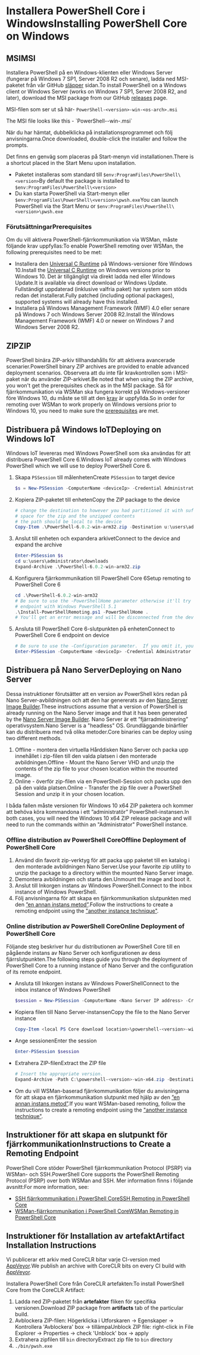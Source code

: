 # <a name="installing-powershell-core-on-windows"></a><span data-ttu-id="1a111-101">Installera PowerShell Core i Windows</span><span class="sxs-lookup"><span data-stu-id="1a111-101">Installing PowerShell Core on Windows</span></span>

## <a name="msi"></a><span data-ttu-id="1a111-102">MSI</span><span class="sxs-lookup"><span data-stu-id="1a111-102">MSI</span></span>

<span data-ttu-id="1a111-103">Installera PowerShell på en Windows-klienten eller Windows Server (fungerar på Windows 7 SP1, Server 2008 R2 och senare), ladda ned MSI-paketet från vår GitHub [släpper][] sidan.</span><span class="sxs-lookup"><span data-stu-id="1a111-103">To install PowerShell on a Windows client or Windows Server (works on Windows 7 SP1, Server 2008 R2, and later), download the MSI package from our GitHub [releases][] page.</span></span>

<span data-ttu-id="1a111-104">MSI-filen som ser ut så här- `PowerShell-<version>-win-<os-arch>.msi`
<!-- TODO: should be updated to point to the Download Center as well --></span><span class="sxs-lookup"><span data-stu-id="1a111-104">The MSI file looks like this - `PowerShell-<version>-win-<os-arch>.msi`
<!-- TODO: should be updated to point to the Download Center as well --></span></span>

<span data-ttu-id="1a111-105">När du har hämtat, dubbelklicka på installationsprogrammet och följ anvisningarna.</span><span class="sxs-lookup"><span data-stu-id="1a111-105">Once downloaded, double-click the installer and follow the prompts.</span></span>

<span data-ttu-id="1a111-106">Det finns en genväg som placeras på Start-menyn vid installationen.</span><span class="sxs-lookup"><span data-stu-id="1a111-106">There is a shortcut placed in the Start Menu upon installation.</span></span>

- <span data-ttu-id="1a111-107">Paketet installeras som standard till `$env:ProgramFiles\PowerShell\<version>`</span><span class="sxs-lookup"><span data-stu-id="1a111-107">By default the package is installed to `$env:ProgramFiles\PowerShell\<version>`</span></span>
- <span data-ttu-id="1a111-108">Du kan starta PowerShell via Start-menyn eller `$env:ProgramFiles\PowerShell\<version>\pwsh.exe`</span><span class="sxs-lookup"><span data-stu-id="1a111-108">You can launch PowerShell via the Start Menu or `$env:ProgramFiles\PowerShell\<version>\pwsh.exe`</span></span>

### <a name="prerequisites"></a><span data-ttu-id="1a111-109">Förutsättningar</span><span class="sxs-lookup"><span data-stu-id="1a111-109">Prerequisites</span></span>

<span data-ttu-id="1a111-110">Om du vill aktivera PowerShell-fjärrkommunikation via WSMan, måste följande krav uppfyllas:</span><span class="sxs-lookup"><span data-stu-id="1a111-110">To enable PowerShell remoting over WSMan, the following prerequisites need to be met:</span></span>

- <span data-ttu-id="1a111-111">Installera den [Universal C Runtime](https://www.microsoft.com/download/details.aspx?id=50410) på Windows-versioner före Windows 10.</span><span class="sxs-lookup"><span data-stu-id="1a111-111">Install the [Universal C Runtime](https://www.microsoft.com/download/details.aspx?id=50410) on Windows versions prior to Windows 10.</span></span>
  <span data-ttu-id="1a111-112">Det är tillgängligt via direkt ladda ned eller Windows Update.</span><span class="sxs-lookup"><span data-stu-id="1a111-112">It is available via direct download or Windows Update.</span></span>
  <span data-ttu-id="1a111-113">Fullständigt uppdaterad (inklusive valfria paket) har system som stöds redan det installerat.</span><span class="sxs-lookup"><span data-stu-id="1a111-113">Fully patched (including optional packages), supported systems will already have this installed.</span></span>
- <span data-ttu-id="1a111-114">Installera på Windows Management Framework (WMF) 4.0 eller senare på Windows 7 och Windows Server 2008 R2.</span><span class="sxs-lookup"><span data-stu-id="1a111-114">Install the Windows Management Framework (WMF) 4.0 or newer on Windows 7 and Windows Server 2008 R2.</span></span>

## <a name="zip"></a><span data-ttu-id="1a111-115">ZIP</span><span class="sxs-lookup"><span data-stu-id="1a111-115">ZIP</span></span>

<span data-ttu-id="1a111-116">PowerShell binära ZIP-arkiv tillhandahålls för att aktivera avancerade scenarier.</span><span class="sxs-lookup"><span data-stu-id="1a111-116">PowerShell binary ZIP archives are provided to enable advanced deployment scenarios.</span></span>
<span data-ttu-id="1a111-117">Observera att du inte får kravkontrollen som i MSI-paket när du använder ZIP-arkivet.</span><span class="sxs-lookup"><span data-stu-id="1a111-117">Be noted that when using the ZIP archive, you won't get the prerequisites check as in the MSI package.</span></span>
<span data-ttu-id="1a111-118">Så för fjärrkommunikation via WSMan ska fungera korrekt på Windows-versioner före Windows 10, du måste se till att den [krav](#prerequisites) är uppfyllda.</span><span class="sxs-lookup"><span data-stu-id="1a111-118">So in order for remoting over WSMan to work properly on Windows versions prior to Windows 10, you need to make sure the [prerequisites](#prerequisites) are met.</span></span>

## <a name="deploying-on-windows-iot"></a><span data-ttu-id="1a111-119">Distribuera på Windows IoT</span><span class="sxs-lookup"><span data-stu-id="1a111-119">Deploying on Windows IoT</span></span>

<span data-ttu-id="1a111-120">Windows IoT levereras med Windows PowerShell som ska användas för att distribuera PowerShell Core 6.</span><span class="sxs-lookup"><span data-stu-id="1a111-120">Windows IoT already comes with Windows PowerShell which we will use to deploy PowerShell Core 6.</span></span>

1. <span data-ttu-id="1a111-121">Skapa `PSSession` till målenheten</span><span class="sxs-lookup"><span data-stu-id="1a111-121">Create `PSSession` to target device</span></span>

   ```powershell
   $s = New-PSSession -ComputerName <deviceIp> -Credential Administrator
   ```

2. <span data-ttu-id="1a111-122">Kopiera ZIP-paketet till enheten</span><span class="sxs-lookup"><span data-stu-id="1a111-122">Copy the ZIP package to the device</span></span>

   ```powershell
   # change the destination to however you had partitioned it with sufficient
   # space for the zip and the unzipped contents
   # the path should be local to the device
   Copy-Item .\PowerShell-6.0.2-win-arm32.zip -Destination u:\users\administrator\Downloads -ToSession $s
   ```

3. <span data-ttu-id="1a111-123">Anslut till enheten och expandera arkivet</span><span class="sxs-lookup"><span data-stu-id="1a111-123">Connect to the device and expand the archive</span></span>

   ```powershell
   Enter-PSSession $s
   cd u:\users\administrator\downloads
   Expand-Archive .\PowerShell-6.0.2-win-arm32.zip
   ```

4. <span data-ttu-id="1a111-124">Konfigurera fjärrkommunikation till PowerShell Core 6</span><span class="sxs-lookup"><span data-stu-id="1a111-124">Setup remoting to PowerShell Core 6</span></span>

   ```powershell
   cd .\PowerShell-6.0.2-win-arm32
   # Be sure to use the -PowerShellHome parameter otherwise it'll try to create a new
   # endpoint with Windows PowerShell 5.1
   .\Install-PowerShellRemoting.ps1 -PowerShellHome .
   # You'll get an error message and will be disconnected from the device because it has to restart WinRM
   ```

5. <span data-ttu-id="1a111-125">Ansluta till PowerShell Core 6-slutpunkten på enheten</span><span class="sxs-lookup"><span data-stu-id="1a111-125">Connect to PowerShell Core 6 endpoint on device</span></span>

   ```powershell
   # Be sure to use the -Configuration parameter.  If you omit it, you will connect to Windows PowerShell 5.1
   Enter-PSSession -ComputerName <deviceIp> -Credential Administrator -Configuration powershell.6.0.2
   ```

## <a name="deploying-on-nano-server"></a><span data-ttu-id="1a111-126">Distribuera på Nano Server</span><span class="sxs-lookup"><span data-stu-id="1a111-126">Deploying on Nano Server</span></span>

<span data-ttu-id="1a111-127">Dessa instruktioner förutsätter att en version av PowerShell körs redan på Nano Server-avbildningen och att den har genererats av den [Nano Server Image Builder](/windows-server/get-started/deploy-nano-server).</span><span class="sxs-lookup"><span data-stu-id="1a111-127">These instructions assume that a version of PowerShell is already running on the Nano Server image and that it has been generated by the [Nano Server Image Builder](/windows-server/get-started/deploy-nano-server).</span></span>
<span data-ttu-id="1a111-128">Nano Server är ett ”fjärradministrering” operativsystem.</span><span class="sxs-lookup"><span data-stu-id="1a111-128">Nano Server is a "headless" OS.</span></span> <span data-ttu-id="1a111-129">Grundläggande binärfiler kan du distribuera med två olika metoder.</span><span class="sxs-lookup"><span data-stu-id="1a111-129">Core binaries can be deploy using two different methods.</span></span>

1. <span data-ttu-id="1a111-130">Offline - montera den virtuella Hårddisken Nano Server och packa upp innehållet i zip-filen till den valda platsen i den monterade avbildningen.</span><span class="sxs-lookup"><span data-stu-id="1a111-130">Offline - Mount the Nano Server VHD and unzip the contents of the zip file to your chosen location within the mounted image.</span></span>
2. <span data-ttu-id="1a111-131">Online - överför zip-filen via en PowerShell-Session och packa upp den på den valda platsen.</span><span class="sxs-lookup"><span data-stu-id="1a111-131">Online - Transfer the zip file over a PowerShell Session and unzip it in your chosen location.</span></span>

<span data-ttu-id="1a111-132">I båda fallen måste versionen för Windows 10 x64 ZIP paketera och kommer att behöva köra kommandona i ett ”administratör” PowerShell-instansen.</span><span class="sxs-lookup"><span data-stu-id="1a111-132">In both cases, you will need the Windows 10 x64 ZIP release package and will need to run the commands within an "Administrator" PowerShell instance.</span></span>

### <a name="offline-deployment-of-powershell-core"></a><span data-ttu-id="1a111-133">Offline distribution av PowerShell Core</span><span class="sxs-lookup"><span data-stu-id="1a111-133">Offline Deployment of PowerShell Core</span></span>

1. <span data-ttu-id="1a111-134">Använd din favorit zip-verktyg för att packa upp paketet till en katalog i den monterade avbildningen Nano Server.</span><span class="sxs-lookup"><span data-stu-id="1a111-134">Use your favorite zip utility to unzip the package to a directory within the mounted Nano Server image.</span></span>
2. <span data-ttu-id="1a111-135">Demontera avbildningen och starta den.</span><span class="sxs-lookup"><span data-stu-id="1a111-135">Unmount the image and boot it.</span></span>
3. <span data-ttu-id="1a111-136">Anslut till Inkorgen instans av Windows PowerShell.</span><span class="sxs-lookup"><span data-stu-id="1a111-136">Connect to the inbox instance of Windows PowerShell.</span></span>
4. <span data-ttu-id="1a111-137">Följ anvisningarna för att skapa en fjärrkommunikation slutpunkten med den [”en annan instans metod”](#executed-by-another-instance-of-powershell-on-behalf-of-the-instance-that-it-will-register).</span><span class="sxs-lookup"><span data-stu-id="1a111-137">Follow the instructions to create a remoting endpoint using the ["another instance technique"](#executed-by-another-instance-of-powershell-on-behalf-of-the-instance-that-it-will-register).</span></span>

### <a name="online-deployment-of-powershell-core"></a><span data-ttu-id="1a111-138">Online distribution av PowerShell Core</span><span class="sxs-lookup"><span data-stu-id="1a111-138">Online Deployment of PowerShell Core</span></span>

<span data-ttu-id="1a111-139">Följande steg beskriver hur du distributionen av PowerShell Core till en pågående instans av Nano Server och konfigurationen av dess fjärrslutpunkten.</span><span class="sxs-lookup"><span data-stu-id="1a111-139">The following steps guide you through the deployment of PowerShell Core to a running instance of Nano Server and the configuration of its remote endpoint.</span></span>

- <span data-ttu-id="1a111-140">Ansluta till Inkorgen instans av Windows PowerShell</span><span class="sxs-lookup"><span data-stu-id="1a111-140">Connect to the inbox instance of Windows PowerShell</span></span>

  ```powershell
  $session = New-PSSession -ComputerName <Nano Server IP address> -Credential <An Administrator account on the system>
  ```

- <span data-ttu-id="1a111-141">Kopiera filen till Nano Server-instansen</span><span class="sxs-lookup"><span data-stu-id="1a111-141">Copy the file to the Nano Server instance</span></span>

  ```powershell
  Copy-Item <local PS Core download location>\powershell-<version>-win-x64.zip c:\ -ToSession $session
  ```

- <span data-ttu-id="1a111-142">Ange sessionen</span><span class="sxs-lookup"><span data-stu-id="1a111-142">Enter the session</span></span>

  ```powershell
  Enter-PSSession $session
  ```

- <span data-ttu-id="1a111-143">Extrahera ZIP-filen</span><span class="sxs-lookup"><span data-stu-id="1a111-143">Extract the ZIP file</span></span>

  ```powershell
  # Insert the appropriate version.
  Expand-Archive -Path C:\powershell-<version>-win-x64.zip -DestinationPath "C:\PowerShellCore_<version>"
  ```

- <span data-ttu-id="1a111-144">Om du vill WSMan-baserad fjärrkommunikation följer du anvisningarna för att skapa en fjärrkommunikation slutpunkt med hjälp av den [”en annan instans metod”](../core-powershell/WSMan-Remoting-in-PowerShell-Core.md#executed-by-another-instance-of-powershell-on-behalf-of-the-instance-that-it-will-register).</span><span class="sxs-lookup"><span data-stu-id="1a111-144">If you want WSMan-based remoting, follow the instructions to create a remoting endpoint using the ["another instance technique"](../core-powershell/WSMan-Remoting-in-PowerShell-Core.md#executed-by-another-instance-of-powershell-on-behalf-of-the-instance-that-it-will-register).</span></span>

## <a name="instructions-to-create-a-remoting-endpoint"></a><span data-ttu-id="1a111-145">Instruktioner för att skapa en slutpunkt för fjärrkommunikation</span><span class="sxs-lookup"><span data-stu-id="1a111-145">Instructions to Create a Remoting Endpoint</span></span>

<span data-ttu-id="1a111-146">PowerShell Core stöder PowerShell fjärrkommunikation Protocol (PSRP) via WSMan- och SSH.</span><span class="sxs-lookup"><span data-stu-id="1a111-146">PowerShell Core supports the PowerShell Remoting Protocol (PSRP) over both WSMan and SSH.</span></span>
<span data-ttu-id="1a111-147">Mer information finns i följande avsnitt:</span><span class="sxs-lookup"><span data-stu-id="1a111-147">For more information, see:</span></span>

- <span data-ttu-id="1a111-148">[SSH fjärrkommunikation i PowerShell Core][ssh-remoting]</span><span class="sxs-lookup"><span data-stu-id="1a111-148">[SSH Remoting in PowerShell Core][ssh-remoting]</span></span>
- <span data-ttu-id="1a111-149">[WSMan-fjärrkommunikation i PowerShell Core][wsman-remoting]</span><span class="sxs-lookup"><span data-stu-id="1a111-149">[WSMan Remoting in PowerShell Core][wsman-remoting]</span></span>

## <a name="artifact-installation-instructions"></a><span data-ttu-id="1a111-150">Instruktioner för Installation av artefakt</span><span class="sxs-lookup"><span data-stu-id="1a111-150">Artifact Installation Instructions</span></span>

<span data-ttu-id="1a111-151">Vi publicerar ett arkiv med CoreCLR bitar varje CI-version med [AppVeyor][].</span><span class="sxs-lookup"><span data-stu-id="1a111-151">We publish an archive with CoreCLR bits on every CI build with [AppVeyor][].</span></span>

<span data-ttu-id="1a111-152">Installera PowerShell Core från CoreCLR artefakten:</span><span class="sxs-lookup"><span data-stu-id="1a111-152">To install PowerShell Core from the CoreCLR Artifact:</span></span>

1. <span data-ttu-id="1a111-153">Ladda ned ZIP-paketet från **artefakter** fliken för specifika versionen.</span><span class="sxs-lookup"><span data-stu-id="1a111-153">Download ZIP package from **artifacts** tab of the particular build.</span></span>
2. <span data-ttu-id="1a111-154">Avblockera ZIP-filen: Högerklicka i Utforskaren -> Egenskaper -> Kontrollera 'Avblockera' box -> tillämpa</span><span class="sxs-lookup"><span data-stu-id="1a111-154">Unblock ZIP file: right-click in File Explorer -> Properties -> check 'Unblock' box -> apply</span></span>
3. <span data-ttu-id="1a111-155">Extrahera zipfilen till `bin` directory</span><span class="sxs-lookup"><span data-stu-id="1a111-155">Extract zip file to `bin` directory</span></span>
4. `./bin/pwsh.exe`

<!-- [download-center]: TODO -->

[släpper]: https://github.com/PowerShell/PowerShell/releases
[releases]: https://github.com/PowerShell/PowerShell/releases
[ssh-remoting]: ../core-powershell/SSH-Remoting-in-PowerShell-Core.md
[wsman-remoting]: ../core-powershell/WSMan-Remoting-in-PowerShell-Core.md
[AppVeyor]: https://ci.appveyor.com/project/PowerShell/powershell
